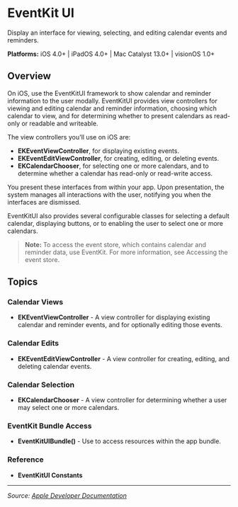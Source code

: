 # EventKit UI

Display an interface for viewing, selecting, and editing calendar events and reminders.

**Platforms:** iOS 4.0+ | iPadOS 4.0+ | Mac Catalyst 13.0+ | visionOS 1.0+

## Overview

On iOS, use the EventKitUI framework to show calendar and reminder information to the user modally. EventKitUI provides view controllers for viewing and editing calendar and reminder information, choosing which calendar to view, and for determining whether to present calendars as read-only or readable and writeable.

The view controllers you'll use on iOS are:

- **EKEventViewController**, for displaying existing events.
- **EKEventEditViewController**, for creating, editing, or deleting events.
- **EKCalendarChooser**, for selecting one or more calendars, and to determine whether a calendar has read-only or read-write access.

You present these interfaces from within your app. Upon presentation, the system manages all interactions with the user, notifying you when the interfaces are dismissed.

EventKitUI also provides several configurable classes for selecting a default calendar, displaying buttons, or to enabling the user to select one or more calendars.

> **Note:** To access the event store, which contains calendar and reminder data, use EventKit. For more information, see Accessing the event store.

## Topics

### Calendar Views
- **EKEventViewController** - A view controller for displaying existing calendar and reminder events, and for optionally editing those events.

### Calendar Edits
- **EKEventEditViewController** - A view controller for creating, editing, and deleting calendar events.

### Calendar Selection
- **EKCalendarChooser** - A view controller for determining whether a user may select one or more calendars.

### EventKit Bundle Access
- **EventKitUIBundle()** - Use to access resources within the app bundle.

### Reference
- **EventKitUI Constants**

---

*Source: [Apple Developer Documentation](https://developer.apple.com/documentation/EventKitUI)*